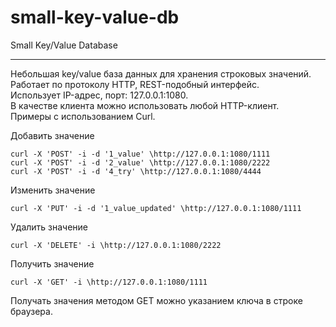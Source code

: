 # small-key-value-db
Small Key/Value Database
_____
Небольшая key/value база данных для хранения строковых значений.  
Работает по протоколу HTTP, REST-подобный интерфейс.  
Использует IP-адрес, порт: 127.0.0.1:1080.  
В качестве клиента можно использовать любой HTTP-клиент.  
Примеры с использованием Curl.  

Добавить значение
```Shell
curl -X 'POST' -i -d '1_value' \http://127.0.0.1:1080/1111
curl -X 'POST' -i -d '2_value' \http://127.0.0.1:1080/2222
curl -X 'POST' -i -d '4_try' \http://127.0.0.1:1080/4444
```
Изменить значение
```Shell
curl -X 'PUT' -i -d '1_value_updated' \http://127.0.0.1:1080/1111
```

Удалить значение
```Shell
curl -X 'DELETE' -i \http://127.0.0.1:1080/2222
```

Получить значение
```Shell
curl -X 'GET' -i \http://127.0.0.1:1080/1111
```

Получать значения методом GET можно указанием ключа в строке браузера.  

